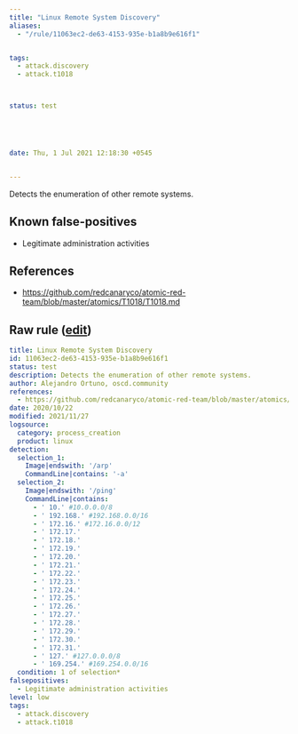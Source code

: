 ```yaml
---
title: "Linux Remote System Discovery"
aliases:
  - "/rule/11063ec2-de63-4153-935e-b1a8b9e616f1"


tags:
  - attack.discovery
  - attack.t1018



status: test





date: Thu, 1 Jul 2021 12:18:30 +0545


---
```


Detects the enumeration of other remote systems.

<!--more-->


## Known false-positives

* Legitimate administration activities



## References

* https://github.com/redcanaryco/atomic-red-team/blob/master/atomics/T1018/T1018.md


## Raw rule ([edit](https://github.com/SigmaHQ/sigma/edit/master/rules/linux/process_creation/proc_creation_lnx_remote_system_discovery.yml))
```yaml
title: Linux Remote System Discovery
id: 11063ec2-de63-4153-935e-b1a8b9e616f1
status: test
description: Detects the enumeration of other remote systems.
author: Alejandro Ortuno, oscd.community
references:
  - https://github.com/redcanaryco/atomic-red-team/blob/master/atomics/T1018/T1018.md
date: 2020/10/22
modified: 2021/11/27
logsource:
  category: process_creation
  product: linux
detection:
  selection_1:
    Image|endswith: '/arp'
    CommandLine|contains: '-a'
  selection_2:
    Image|endswith: '/ping'
    CommandLine|contains:
      - ' 10.' #10.0.0.0/8
      - ' 192.168.' #192.168.0.0/16
      - ' 172.16.' #172.16.0.0/12
      - ' 172.17.'
      - ' 172.18.'
      - ' 172.19.'
      - ' 172.20.'
      - ' 172.21.'
      - ' 172.22.'
      - ' 172.23.'
      - ' 172.24.'
      - ' 172.25.'
      - ' 172.26.'
      - ' 172.27.'
      - ' 172.28.'
      - ' 172.29.'
      - ' 172.30.'
      - ' 172.31.'
      - ' 127.' #127.0.0.0/8
      - ' 169.254.' #169.254.0.0/16
  condition: 1 of selection*
falsepositives:
  - Legitimate administration activities
level: low
tags:
  - attack.discovery
  - attack.t1018

```
